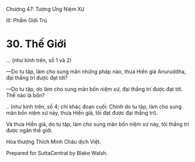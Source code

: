  

Chương 47: Tương Ưng Niệm Xứ

III: Phẩm Giới Trú

# 30\. Thế Giới

… (như kinh trên, số 1 và 2)

—Do tu tập, làm cho sung mãn những pháp nào, thưa Hiền giả Anuruddha, đại thắng trí được đạt tới?

—Do tu tập, do làm cho sung mãn bốn niệm xứ, đại thắng trí được đạt tới. Thế nào là bốn?

.. (như kinh trên, số 4; chỉ khác đoạn cuối: Chính do tu tập, làm cho sung mãn bốn niệm xứ này, thưa Hiền giả, tôi đạt được đại thắng trí).

Và thưa Hiền giả, do tu tập, làm cho sung mãn bốn niệm xứ này, tôi thắng tri được ngàn thế giới.

Hòa thượng Thích Minh Châu dịch Việt.

Prepared for SuttaCentral by Blake Walsh.